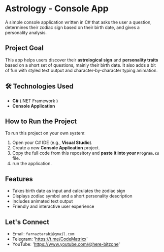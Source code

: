 
# Astrology - Console App

A simple console application written in C# that asks the user a question, determines their zodiac sign based on their birth date, and gives a personality analysis.

##  Project Goal

This app helps users discover their **astrological sign** and **personality traits** based on a short set of questions, mainly their birth date. It also adds a bit of fun with styled text output and character-by-character typing animation.

## 🛠 Technologies Used

- **C#** (.NET Framework )
- **Console Application**
  
## How to Run the Project

To run this project on your own system:

1. Open your C# IDE (e.g., **Visual Studio**).
2. Create a new **Console Application** project.
3. Copy the full code from this repository and **paste it into your `Program.cs`** file.
4. run the application.

## Features

- Takes birth date as input and calculates the zodiac sign
- Displays zodiac symbol and a short personality description
- Includes animated text output
- Friendly and interactive user experience

## Let's Connect

- Email: `farnaztarabi@gmail.com`
- Telegram: 'https://t.me/CodeMatrixx'
- YouTube: 'https://www.youtube.com/@here-bitzone'

